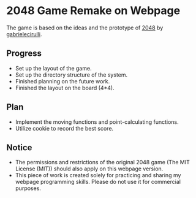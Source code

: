 # 2048 Game Remake on Webpage
The game is based on the ideas and the prototype of [2048](https://github.com/gabrielecirulli/2048) by [gabrielecirulli](https://github.com/gabrielecirulli).

## Progress
* Set up the layout of the game.
* Set up the directory structure of the system.
* Finished planning on the future work.
* Finished the layout on the board (4*4).

## Plan
* Implement the moving functions and point-calculating functions.
* Utilize cookie to record the best score.

## Notice
* The permissions and restrictions of the original 2048 game (The MIT License (MIT)) should also apply on this webpage version.
* This piece of work is created solely for practicing and sharing my webpage programming skills. Please do not use it for commercial purposes.